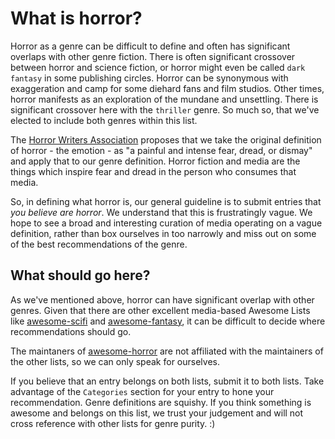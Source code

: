 # What is horror?

Horror as a genre can be difficult to define and often has significant overlaps with other genre fiction. There is often significant crossover between horror and science fiction, or horror might even be called `dark fantasy` in some publishing circles. Horror can be synonymous with exaggeration and camp for some diehard fans and film studios. Other times, horror manifests as an exploration of the mundane and unsettling. There is significant crossover here with the `thriller` genre. So much so, that we've elected to include both genres within this list.

The [Horror Writers Association](http://horror.org) proposes that we take the original definition of horror - the emotion - as "a painful and intense fear, dread, or dismay" and apply that to our genre definition.  Horror fiction and media are the things which inspire fear and dread in the person who consumes that media.

So, in defining what horror is, our general guideline is to submit entries that *you believe are horror*. We understand that this is frustratingly vague. We hope to see a broad and interesting curation of media operating on a vague definition, rather than box ourselves in too narrowly and miss out on some of the best recommendations of the genre.

## What should go here?

As we've mentioned above, horror can have significant overlap with other genres. Given that there are other excellent media-based Awesome Lists like [awesome-scifi](https://github.com/sindresorhus/awesome-scifi) and [awesome-fantasy](https://github.com/RichardLitt/awesome-fantasy), it can be difficult to decide where recommendations should go.

The maintaners of [awesome-horror](https://github.com/thejessleigh/awesome-horror-thriller) are not affiliated with the maintainers of the other lists, so we can only speak for ourselves.

If you believe that an entry belongs on both lists, submit it to both lists. Take advantage of the `Categories` section for your entry to hone your recommendation. Genre definitions are squishy. If you think something is awesome and belongs on this list, we trust your judgement and will not cross reference with other lists for genre purity. :)
